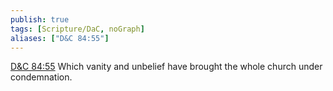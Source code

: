 ```yaml
---
publish: true
tags: [Scripture/DaC, noGraph]
aliases: ["D&C 84:55"]
---
```

[D&C 84:55](https://churchofjesuschrist.org/study/scriptures/dc-testament/dc/84?lang=eng&id=p55#p55) Which vanity and unbelief have brought the whole church under condemnation.
